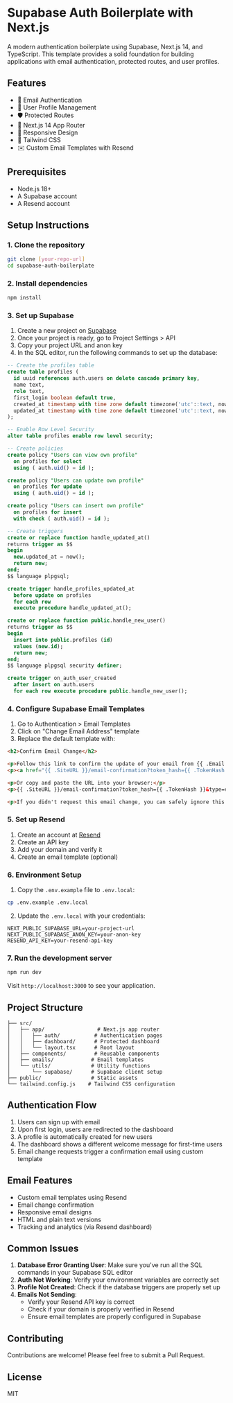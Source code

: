 # Supabase Auth Boilerplate with Next.js

A modern authentication boilerplate using Supabase, Next.js 14, and TypeScript. This template provides a solid foundation for building applications with email authentication, protected routes, and user profiles.

## Features

- 🔐 Email Authentication
- 👤 User Profile Management
- 🛡️ Protected Routes
- 🚀 Next.js 14 App Router
- 📱 Responsive Design
- 🎨 Tailwind CSS
- ✉️ Custom Email Templates with Resend

## Prerequisites

- Node.js 18+ 
- A Supabase account
- A Resend account

## Setup Instructions

### 1. Clone the repository
```bash
git clone [your-repo-url]
cd supabase-auth-boilerplate
```

### 2. Install dependencies
```bash
npm install
```

### 3. Set up Supabase

1. Create a new project on [Supabase](https://supabase.com)
2. Once your project is ready, go to Project Settings > API
3. Copy your project URL and anon key
4. In the SQL editor, run the following commands to set up the database:

```sql
-- Create the profiles table
create table profiles (
  id uuid references auth.users on delete cascade primary key,
  name text,
  role text,
  first_login boolean default true,
  created_at timestamp with time zone default timezone('utc'::text, now()) not null,
  updated_at timestamp with time zone default timezone('utc'::text, now()) not null
);

-- Enable Row Level Security
alter table profiles enable row level security;

-- Create policies
create policy "Users can view own profile"
  on profiles for select
  using ( auth.uid() = id );

create policy "Users can update own profile"
  on profiles for update
  using ( auth.uid() = id );

create policy "Users can insert own profile"
  on profiles for insert
  with check ( auth.uid() = id );

-- Create triggers
create or replace function handle_updated_at()
returns trigger as $$
begin
  new.updated_at = now();
  return new;
end;
$$ language plpgsql;

create trigger handle_profiles_updated_at
  before update on profiles
  for each row
  execute procedure handle_updated_at();

create or replace function public.handle_new_user()
returns trigger as $$
begin
  insert into public.profiles (id)
  values (new.id);
  return new;
end;
$$ language plpgsql security definer;

create trigger on_auth_user_created
  after insert on auth.users
  for each row execute procedure public.handle_new_user();
```

### 4. Configure Supabase Email Templates

1. Go to Authentication > Email Templates
2. Click on "Change Email Address" template
3. Replace the default template with:

```html
<h2>Confirm Email Change</h2>

<p>Follow this link to confirm the update of your email from {{ .Email }} to {{ .NewEmail }}:</p>
<p><a href="{{ .SiteURL }}/email-confirmation?token_hash={{ .TokenHash }}&type=email-change&next=/dashboard">Change Email</a></p>

<p>Or copy and paste the URL into your browser:</p>
<p>{{ .SiteURL }}/email-confirmation?token_hash={{ .TokenHash }}&type=email-change&next=/dashboard</p>

<p>If you didn't request this email change, you can safely ignore this email.</p>
```

### 5. Set up Resend

1. Create an account at [Resend](https://resend.com)
2. Create an API key
3. Add your domain and verify it
4. Create an email template (optional)

### 6. Environment Setup

1. Copy the `.env.example` file to `.env.local`:
```bash
cp .env.example .env.local
```

2. Update the `.env.local` with your credentials:
```
NEXT_PUBLIC_SUPABASE_URL=your-project-url
NEXT_PUBLIC_SUPABASE_ANON_KEY=your-anon-key
RESEND_API_KEY=your-resend-api-key
```

### 7. Run the development server
```bash
npm run dev
```

Visit `http://localhost:3000` to see your application.

## Project Structure

```
├── src/
│   ├── app/                 # Next.js app router
│   │   ├── auth/           # Authentication pages
│   │   ├── dashboard/      # Protected dashboard
│   │   └── layout.tsx      # Root layout
│   ├── components/         # Reusable components
│   ├── emails/            # Email templates
│   └── utils/             # Utility functions
│       └── supabase/      # Supabase client setup
├── public/                # Static assets
└── tailwind.config.js    # Tailwind CSS configuration
```

## Authentication Flow

1. Users can sign up with email
2. Upon first login, users are redirected to the dashboard
3. A profile is automatically created for new users
4. The dashboard shows a different welcome message for first-time users
5. Email change requests trigger a confirmation email using custom template

## Email Features

- Custom email templates using Resend
- Email change confirmation
- Responsive email designs
- HTML and plain text versions
- Tracking and analytics (via Resend dashboard)

## Common Issues

1. **Database Error Granting User**: Make sure you've run all the SQL commands in your Supabase SQL editor
2. **Auth Not Working**: Verify your environment variables are correctly set
3. **Profile Not Created**: Check if the database triggers are properly set up
4. **Emails Not Sending**: 
   - Verify your Resend API key is correct
   - Check if your domain is properly verified in Resend
   - Ensure email templates are properly configured in Supabase

## Contributing

Contributions are welcome! Please feel free to submit a Pull Request.

## License

MIT
